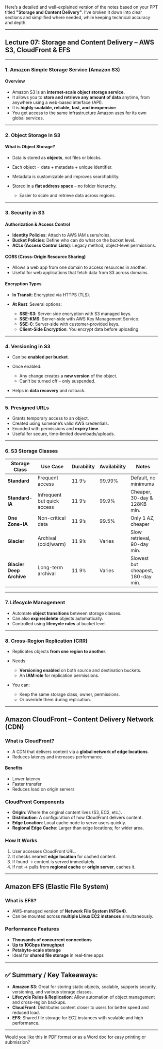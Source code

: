 Here’s a detailed and well-explained version of the notes based on your PPT titled **"Storage and Content Delivery"**. I’ve broken it down into clear sections and simplified where needed, while keeping technical accuracy and depth.

---

## **Lecture 07: Storage and Content Delivery – AWS S3, CloudFront & EFS**

---

### **1. Amazon Simple Storage Service (Amazon S3)**

#### **Overview**

* Amazon S3 is an **internet-scale object storage service**.
* It allows you to **store and retrieve any amount of data** anytime, from anywhere using a web-based interface (API).
* It is **highly scalable, reliable, fast, and inexpensive**.
* You get access to the same infrastructure Amazon uses for its own global services.

---

### **2. Object Storage in S3**

#### **What is Object Storage?**

* Data is stored as **objects**, not files or blocks.
* Each object = data + metadata + unique identifier.
* Metadata is customizable and improves searchability.
* Stored in a **flat address space** – no folder hierarchy.

  * Easier to scale and retrieve data across regions.

---

### **3. Security in S3**

#### **Authorization & Access Control**

* **Identity Policies**: Attach to AWS IAM users/roles.
* **Bucket Policies**: Define who can do what on the bucket level.
* **ACLs (Access Control Lists)**: Legacy method, object-level permissions.

#### **CORS (Cross-Origin Resource Sharing)**

* Allows a web app from one domain to access resources in another.
* Useful for web applications that fetch data from S3 across domains.

#### **Encryption Types**

* **In Transit**: Encrypted via HTTPS (TLS).
* **At Rest**: Several options:

  * **SSE-S3**: Server-side encryption with S3 managed keys.
  * **SSE-KMS**: Server-side with AWS Key Management Service.
  * **SSE-C**: Server-side with customer-provided keys.
  * **Client-Side Encryption**: You encrypt data before uploading.

---

### **4. Versioning in S3**

* Can be **enabled per bucket**.
* Once enabled:

  * Any change creates a **new version** of the object.
  * Can't be turned off – only suspended.
* Helps in **data recovery** and rollback.

---

### **5. Presigned URLs**

* Grants temporary access to an object.
* Created using someone’s valid AWS credentials.
* Encoded with permissions and **expiry time**.
* Useful for secure, time-limited downloads/uploads.

---

### **6. S3 Storage Classes**

| Storage Class            | Use Case                    | Durability | Availability | Notes                              |
| ------------------------ | --------------------------- | ---------- | ------------ | ---------------------------------- |
| **Standard**             | Frequent access             | 11 9’s     | 99.99%       | Default, no minimums               |
| **Standard-IA**          | Infrequent but quick access | 11 9’s     | 99.9%        | Cheaper, 30-day & 128KB min.       |
| **One Zone-IA**          | Non-critical data           | 11 9’s     | 99.5%        | Only 1 AZ, cheaper                 |
| **Glacier**              | Archival (cold/warm)        | 11 9’s     | Varies       | Slow retrieval, 90-day min.        |
| **Glacier Deep Archive** | Long-term archival          | 11 9’s     | Varies       | Slowest but cheapest, 180-day min. |

---

### **7. Lifecycle Management**

* Automate **object transitions** between storage classes.
* Can also **expire/delete** objects automatically.
* Controlled using **lifecycle rules** at bucket level.

---

### **8. Cross-Region Replication (CRR)**

* Replicates objects **from one region to another**.
* Needs:

  * **Versioning enabled** on both source and destination buckets.
  * An **IAM role** for replication permissions.
* You can:

  * Keep the same storage class, owner, permissions.
  * Or override them during replication.

---

## **Amazon CloudFront – Content Delivery Network (CDN)**

### **What is CloudFront?**

* A CDN that delivers content via a **global network of edge locations**.
* Reduces latency and increases performance.

#### **Benefits**

* Lower latency
* Faster transfer
* Reduces load on origin servers

### **CloudFront Components**

* **Origin**: Where the original content lives (S3, EC2, etc.).
* **Distribution**: A configuration of how CloudFront delivers content.
* **Edge Location**: Local cache node to serve users quickly.
* **Regional Edge Cache**: Larger than edge locations; for wider area.

### **How It Works**

1. User accesses CloudFront URL.
2. It checks nearest **edge location** for cached content.
3. If found → content is served immediately.
4. If not → pulls from **regional cache** or **origin server**, caches it.

---

## **Amazon EFS (Elastic File System)**

### **What is EFS?**

* AWS-managed version of **Network File System (NFSv4)**.
* Can be mounted across **multiple Linux EC2 instances** simultaneously.

### **Performance Features**

* **Thousands of concurrent connections**
* **Up to 10Gbps throughput**
* **Petabyte-scale storage**
* Ideal for **shared file storage** in real-time apps

---

## ✅ Summary / Key Takeaways:

* **Amazon S3**: Great for storing static objects, scalable, supports security, versioning, and various storage classes.
* **Lifecycle Rules & Replication**: Allow automation of object management and cross-region backups.
* **CloudFront**: Distributes content closer to users for better speed and reduced load.
* **EFS**: Shared file storage for EC2 instances with scalable and high performance.

---

Would you like this in PDF format or as a Word doc for easy printing or submission?
